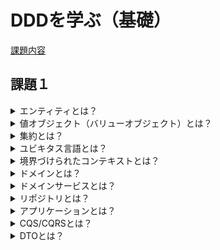 # DDDを学ぶ（基礎） 
[課題内容](https://airtable.com/appPxhCPFYGqqN9YU/tblVlFr2q4lIqDKYc/viwX8r6DpCRp80swL/rec7UTLVNAdjzu2sQ?blocks=hide)

## 課題１
<details>
    <summary>エンティティとは？</summary>
</details>

<details>
    <summary>値オブジェクト（バリューオブジェクト）とは？</summary>
</details>

<details>
    <summary>集約とは？</summary>
</details>

<details>
    <summary>ユビキタス言語とは？</summary>
</details>

<details>
    <summary>境界づけられたコンテキストとは？</summary>
</details>

<details>
    <summary>ドメインとは？</summary>
</details>

<details>
    <summary>ドメインサービスとは？</summary>
</details>

<details>
    <summary>リポジトリとは？</summary>
</details>

<details>
    <summary>アプリケーションとは？</summary>
</details>

<details>
    <summary>CQS/CQRSとは？</summary>
</details>

<details>
    <summary>DTOとは？</summary>
</details>
